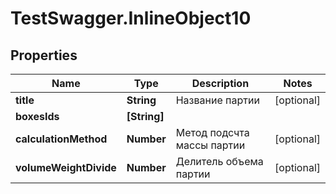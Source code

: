 # TestSwagger.InlineObject10

## Properties

Name | Type | Description | Notes
------------ | ------------- | ------------- | -------------
**title** | **String** | Название партии | [optional] 
**boxesIds** | **[String]** |  | 
**calculationMethod** | **Number** | Метод подсчта массы партии | [optional] 
**volumeWeightDivide** | **Number** | Делитель объема партии | [optional] 


